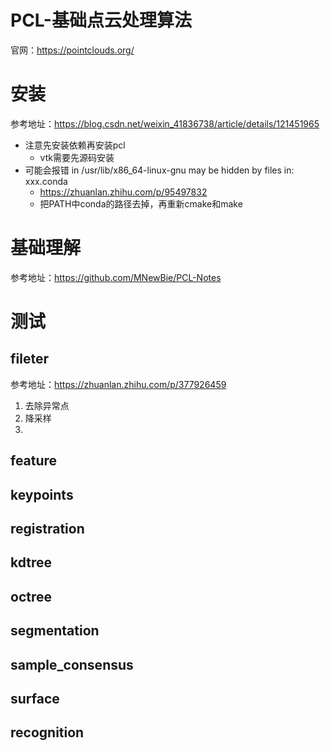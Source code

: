 PCL-基础点云处理算法
===
官网：https://pointclouds.org/
# 安装
参考地址：https://blog.csdn.net/weixin_41836738/article/details/121451965
- 注意先安装依赖再安装pcl
    - vtk需要先源码安装
- 可能会报错 in /usr/lib/x86_64-linux-gnu may be hidden by files in: xxx.conda
    - https://zhuanlan.zhihu.com/p/95497832
    - 把PATH中conda的路径去掉，再重新cmake和make
# 基础理解
参考地址：https://github.com/MNewBie/PCL-Notes
# 测试
## fileter
参考地址：https://zhuanlan.zhihu.com/p/377926459
1. 去除异常点
2. 降采样
3. 
## feature
## keypoints
## registration
## kdtree
## octree
## segmentation
## sample_consensus
## surface
## recognition
